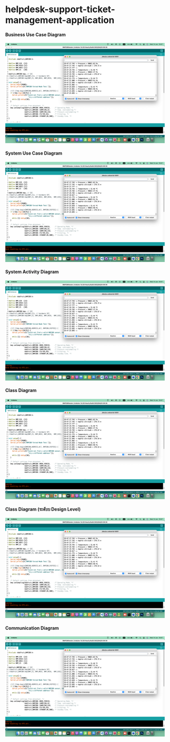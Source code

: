 # helpdesk-support-ticket-management-application


#### Business Use Case Diagram
<img src= "https://github.com/panupongKanin/Embedded_Systems-2565/blob/main/image/Week05%20Grafana%20and%20InfluxDB/Step-1_Test%20DHT-22%20and%20BMP-280%20Sensor/BMP-280%20/s01-0201.png" />

#### System Use Case Diagram
<img src= "https://github.com/panupongKanin/Embedded_Systems-2565/blob/main/image/Week05%20Grafana%20and%20InfluxDB/Step-1_Test%20DHT-22%20and%20BMP-280%20Sensor/BMP-280%20/s01-0201.png" />

#### System Activity Diagram
<img src= "https://github.com/panupongKanin/Embedded_Systems-2565/blob/main/image/Week05%20Grafana%20and%20InfluxDB/Step-1_Test%20DHT-22%20and%20BMP-280%20Sensor/BMP-280%20/s01-0201.png" />

#### Class Diagram
<img src= "https://github.com/panupongKanin/Embedded_Systems-2565/blob/main/image/Week05%20Grafana%20and%20InfluxDB/Step-1_Test%20DHT-22%20and%20BMP-280%20Sensor/BMP-280%20/s01-0201.png" />

#### Class Diagram (ระดับบ Design Level)
<img src= "https://github.com/panupongKanin/Embedded_Systems-2565/blob/main/image/Week05%20Grafana%20and%20InfluxDB/Step-1_Test%20DHT-22%20and%20BMP-280%20Sensor/BMP-280%20/s01-0201.png" />

#### Communication Diagram
<img src= "https://github.com/panupongKanin/Embedded_Systems-2565/blob/main/image/Week05%20Grafana%20and%20InfluxDB/Step-1_Test%20DHT-22%20and%20BMP-280%20Sensor/BMP-280%20/s01-0201.png" />
